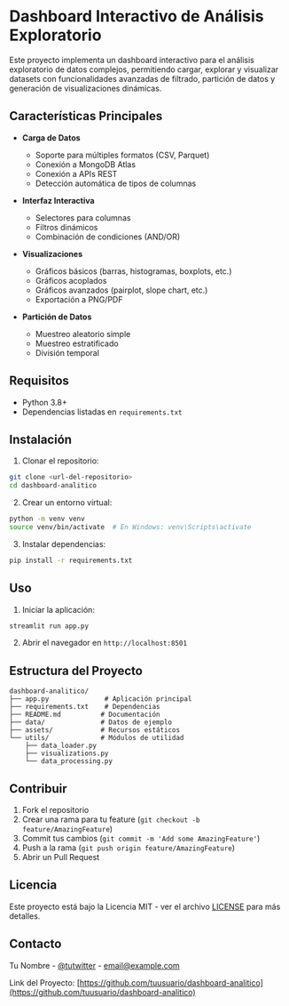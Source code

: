 # Dashboard Interactivo de Análisis Exploratorio

Este proyecto implementa un dashboard interactivo para el análisis exploratorio de datos complejos, permitiendo cargar, explorar y visualizar datasets con funcionalidades avanzadas de filtrado, partición de datos y generación de visualizaciones dinámicas.

## Características Principales

- **Carga de Datos**
  - Soporte para múltiples formatos (CSV, Parquet)
  - Conexión a MongoDB Atlas
  - Conexión a APIs REST
  - Detección automática de tipos de columnas

- **Interfaz Interactiva**
  - Selectores para columnas
  - Filtros dinámicos
  - Combinación de condiciones (AND/OR)

- **Visualizaciones**
  - Gráficos básicos (barras, histogramas, boxplots, etc.)
  - Gráficos acoplados
  - Gráficos avanzados (pairplot, slope chart, etc.)
  - Exportación a PNG/PDF

- **Partición de Datos**
  - Muestreo aleatorio simple
  - Muestreo estratificado
  - División temporal

## Requisitos

- Python 3.8+
- Dependencias listadas en `requirements.txt`

## Instalación

1. Clonar el repositorio:
```bash
git clone <url-del-repositorio>
cd dashboard-analitico
```

2. Crear un entorno virtual:
```bash
python -m venv venv
source venv/bin/activate  # En Windows: venv\Scripts\activate
```

3. Instalar dependencias:
```bash
pip install -r requirements.txt
```

## Uso

1. Iniciar la aplicación:
```bash
streamlit run app.py
```

2. Abrir el navegador en `http://localhost:8501`

## Estructura del Proyecto

```
dashboard-analitico/
├── app.py              # Aplicación principal
├── requirements.txt    # Dependencias
├── README.md          # Documentación
├── data/              # Datos de ejemplo
├── assets/            # Recursos estáticos
└── utils/             # Módulos de utilidad
    ├── data_loader.py
    ├── visualizations.py
    └── data_processing.py
```

## Contribuir

1. Fork el repositorio
2. Crear una rama para tu feature (`git checkout -b feature/AmazingFeature`)
3. Commit tus cambios (`git commit -m 'Add some AmazingFeature'`)
4. Push a la rama (`git push origin feature/AmazingFeature`)
5. Abrir un Pull Request

## Licencia

Este proyecto está bajo la Licencia MIT - ver el archivo [LICENSE](LICENSE) para más detalles.

## Contacto

Tu Nombre - [@tutwitter](https://twitter.com/tutwitter) - email@example.com

Link del Proyecto: [https://github.com/tuusuario/dashboard-analitico](https://github.com/tuusuario/dashboard-analitico) 